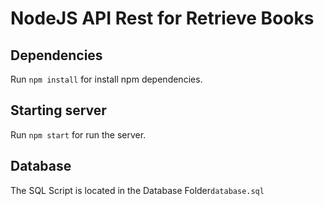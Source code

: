 # NodeJS API Rest for Retrieve Books

## Dependencies

Run `npm install` for install npm dependencies.

## Starting server

Run `npm start` for run the server.

## Database

The SQL Script is located in the Database Folder`database.sql`
